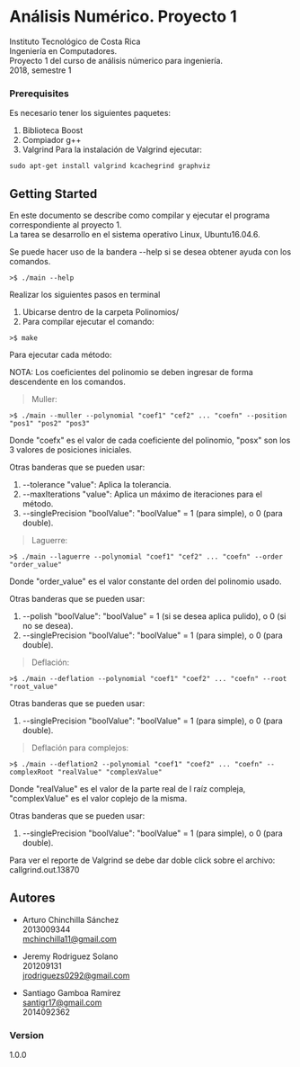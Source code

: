 # Análisis Numérico. Proyecto 1
Instituto Tecnológico de Costa Rica  
Ingeniería en Computadores.   
Proyecto 1 del curso de análisis númerico para ingeniería.  
2018, semestre 1

### Prerequisites
Es necesario tener los siguientes paquetes:
1. Biblioteca Boost
2. Compiador g++
3. Valgrind
Para la instalación de Valgrind ejecutar:
```
sudo apt-get install valgrind kcachegrind graphviz
```

## Getting Started
En este documento se describe como compilar y ejecutar el programa correspondiente al proyecto 1.  
La tarea se desarrollo en el sistema operativo Linux, Ubuntu16.04.6.

Se puede hacer uso de la bandera --help si se desea obtener ayuda con los comandos.

```
>$ ./main --help

```
Realizar los siguientes pasos en terminal
1. Ubicarse dentro de la carpeta Polinomios/
2. Para compilar ejecutar el comando:

```
>$ make

```
Para ejecutar cada método:

NOTA: Los coeficientes del polinomio se deben ingresar de forma descendente en los comandos.

>Muller:

```
>$ ./main --muller --polynomial "coef1" "cef2" ... "coefn" --position "pos1" "pos2" "pos3"

```
Donde "coefx" es el valor de cada coeficiente del polinomio, "posx" son los 3 valores de posiciones iniciales.

Otras banderas que se pueden usar:
1. --tolerance "value": Aplica la tolerancia.
2. --maxIterations "value": Aplica un máximo de iteraciones para el método.
3. --singlePrecision "boolValue": "boolValue" = 1 (para simple), o 0 (para double).

>Laguerre:

```
>$ ./main --laguerre --polynomial "coef1" "cef2" ... "coefn" --order "order_value"

```
Donde "order_value" es el valor constante del orden del polinomio usado.

Otras banderas que se pueden usar:
1. --polish "boolValue": "boolValue" = 1 (si se desea aplica pulido), o 0 (si no se desea).
2. --singlePrecision "boolValue": "boolValue" = 1 (para simple), o 0 (para double).

>Deflación:

```
>$ ./main --deflation --polynomial "coef1" "coef2" ... "coefn" --root "root_value"

```
Otras banderas que se pueden usar:
1. --singlePrecision "boolValue": "boolValue" = 1 (para simple), o 0 (para double).

>Deflación para complejos:

```
>$ ./main --deflation2 --polynomial "coef1" "coef2" ... "coefn" --complexRoot "realValue" "complexValue"

```
Donde "realValue" es el valor de la parte real de l raíz compleja,  "complexValue" es el valor coplejo de la misma.

Otras banderas que se pueden usar:
1. --singlePrecision "boolValue": "boolValue" = 1 (para simple), o 0 (para double).
  
Para ver el reporte de Valgrind se debe dar doble click sobre el archivo: callgrind.out.13870  

## Autores

* Arturo Chinchilla Sánchez  
2013009344  
mchinchilla11@gmail.com  

* Jeremy Rodriguez Solano  
201209131  
jrodriguezs0292@gmail.com

* Santiago Gamboa Ramírez  
santigr17@gmail.com  
2014092362  

### Version
1.0.0